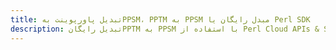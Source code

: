 ---title: تبدیل پاورپوینت بهPPSM، PPTM به PPSM مبدل رایگان یا Perl SDKdescription: تبدیل رایگانPPTM به PPSM با استفاده از Perl Cloud APIs & SDK. همچنین اسناد Microsoft PowerPoint را در Cloud ایجاد، ویرایش و رندر کنید.---